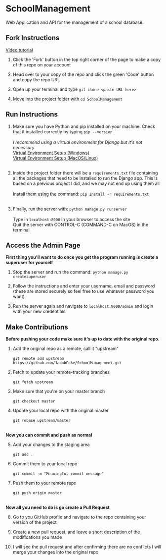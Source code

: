 # SchoolManagement

Web Application and API for the management of a school database.

## Fork Instructions

[Video tutorial](https://www.youtube.com/watch?v=HbSjyU2vf6Y&ab_channel=TheNetNinja)

1. Click the 'Fork' button in the top right corner of the page to make a copy of this repo on your account

2. Head over to your copy of the repo and click the green 'Code' button and copy the repo URL

3. Open up your terminal and type `git clone <paste URL here>`

4. Move into the project folder with `cd SchoolManagement`


## Run Instructions

1. Make sure you have Python and pip installed on your machine. Check that it installed correctly by typing `pip --version`<br><br>
*I recommend using a virtual environment for Django but it's not necessary*<br>
[Virtual Environment Setup (Windows)](https://www.youtube.com/watch?v=APOPm01BVrk&ab_channel=CoreySchafer)<br>
[Virtual Environment Setup (MacOS/Linux)](https://www.youtube.com/watch?v=N5vscPTWKOk&ab_channel=CoreySchafer)<br><br>
  
  
2. Inside the project folder there will be a `requirements.txt` file containing all the packages that need to be installed to run the Django app.
This is based on a previous project I did, and we may not end up using them all<br><br>
Install them using the command: `pip install -r requirements.txt`<br><br>


3. Finally, run the server with: `python manage.py runserver`<br><br>
Type in `localhost:8000` in your browser to access the site<br>
Quit the server with CONTROL-C (COMMAND-C on MacOS) in the terminal


## Access the Admin Page

**First thing you'll want to do once you get the program running is create a superuser for yourself**

1. Stop the server and run the command: `python manage.py createsuperuser`

2. Follow the instructions and enter your username, email and password (these are stored securely so feel free to use whatever password you want)

3. Run the server again and navigate to `localhost:8000/admin` and login with your new credentials


## Make Contributions

**Before pushing your code make sure it's up to date with the original repo.**

1. Add the original repo as a remote, call it "upstream"<br><br>
`git remote add upstream https://github.com/JacobCuke/SchoolManagement.git`

2. Fetch to update your remote-tracking branches<br><br>
`git fetch upstream`

3. Make sure that you're on your master branch<br><br>
`git checkout master`

4. Update your local repo with the original master<br><br>
`git rebase upstream/master`<br><br>

**Now you can commit and push as normal**

5. Add your changes to the staging area<br><br>
`git add .`

6. Commit them to your local repo<br><br>
`git commit -m "Meaningful commit message"`

7. Push them to your remote repo<br><br>
`git push origin master`<br><br>

**Now all you need to do is go create a Pull Request**

8. Go to you GitHub profile and navigate to the repo containing your version of the project

9. Create a new pull request, and leave a short description of the modifications you made

10. I will see the pull request and after confirming there are no conflicts I will merge your changes into the original repo




